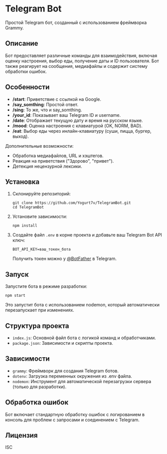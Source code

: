 # Telegram Bot

Простой Telegram бот, созданный с использованием фреймворка Grammy.

## Описание

Бот предоставляет различные команды для взаимодействия, включая оценку настроения, выбор еды, получение даты и ID пользователя. Бот также реагирует на сообщения, медиафайлы и содержит систему обработки ошибок.

## Особенности

- **/start**: Приветствие с ссылкой на Google.
- **/say_somthing**: Простой ответ.
- **/sing**: То же, что и say_somthing.
- **/your_id**: Показывает ваш Telegram ID и username.
- **/date**: Отображает текущую дату и время на русском языке.
- **/mood**: Оценка настроения с клавиатурой (OK, NORM, BAD).
- **/eat**: Выбор еды через инлайн-клавиатуру (суши, пицца, бургер, выход).

Дополнительные возможности:

- Обработка медиафайлов, URL и хэштегов.
- Реакция на приветствия ("Здорово", "привет").
- Детекция нецензурной лексики.

## Установка

1. Склонируйте репозиторий:

   ```
   git clone https://github.com/Yogurt7v/TelegramBot.git
   cd TelegramBot
   ```

2. Установите зависимости:

   ```
   npm install
   ```

3. Создайте файл `.env` в корне проекта и добавьте ваш Telegram Bot API ключ:

   ```
   BOT_API_KEY=ваш_токен_бота
   ```

   Получить токен можно у [@BotFather](https://t.me/BotFather) в Telegram.

## Запуск

Запустите бота в режиме разработки:

```
npm start
```

Это запустит бота с использованием nodemon, который автоматически перезапускает при изменениях.

## Структура проекта

- `index.js`: Основной файл бота с логикой команд и обработчиками.
- `package.json`: Зависимости и скрипты проекта.

## Зависимости

- `grammy`: Фреймворк для создания Telegram ботов.
- `dotenv`: Загрузка переменных окружения из .env файла.
- `nodemon`: Инструмент для автоматической перезагрузки сервера (только для разработки).

## Обработка ошибок

Бот включает стандартную обработку ошибок с логированием в консоль для проблем с запросами и соединением с Telegram.

## Лицензия

ISC
